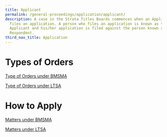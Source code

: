 ```yaml
---
title: Applicant
permalink: /general-proceedings/application/applicant/
description: A case in the Strata Titles Boards commences when an Applicant
  files an application. A person who files an application is known as the
  Applicant and his/her application is filed against the person known as the
  Respondent.
third_nav_title: Application
---
```

# Types of Orders
[Type of Orders under BMSMA](/what-is-the-issue/type-of-orders-under-bmsma/)

[Type of Orders under LTSA](/what-is-the-issue/type-of-orders-under-ltsa/)



# How to Apply
 [Matters under BMSMA](/how-do-i-apply/matters-under-bmsma/)

[Matters under LTSA](/how-do-i-apply/matters-under-ltsa/)